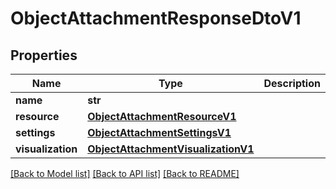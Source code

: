 # ObjectAttachmentResponseDtoV1

## Properties
Name | Type | Description | Notes
------------ | ------------- | ------------- | -------------
**name** | **str** |  | 
**resource** | [**ObjectAttachmentResourceV1**](ObjectAttachmentResourceV1.md) |  | [optional] 
**settings** | [**ObjectAttachmentSettingsV1**](ObjectAttachmentSettingsV1.md) |  | [optional] 
**visualization** | [**ObjectAttachmentVisualizationV1**](ObjectAttachmentVisualizationV1.md) |  | [optional] 

[[Back to Model list]](../README.md#documentation-for-models) [[Back to API list]](../README.md#documentation-for-api-endpoints) [[Back to README]](../README.md)


